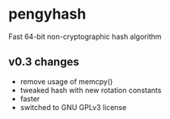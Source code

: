 # pengyhash
Fast 64-bit non-cryptographic hash algorithm

## v0.3 changes
- remove usage of memcpy()
- tweaked hash with new rotation constants
- faster
- switched to GNU GPLv3 license
